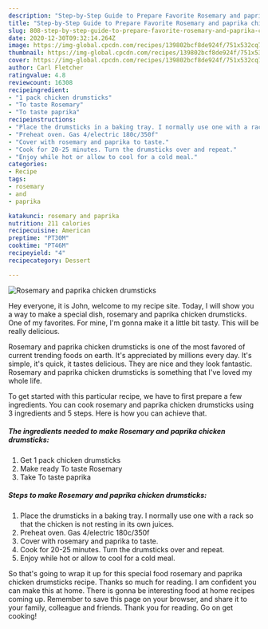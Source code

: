 ```yaml
---
description: "Step-by-Step Guide to Prepare Favorite Rosemary and paprika chicken drumsticks"
title: "Step-by-Step Guide to Prepare Favorite Rosemary and paprika chicken drumsticks"
slug: 808-step-by-step-guide-to-prepare-favorite-rosemary-and-paprika-chicken-drumsticks
date: 2020-12-30T09:32:14.264Z
image: https://img-global.cpcdn.com/recipes/139802bcf8de924f/751x532cq70/rosemary-and-paprika-chicken-drumsticks-recipe-main-photo.jpg
thumbnail: https://img-global.cpcdn.com/recipes/139802bcf8de924f/751x532cq70/rosemary-and-paprika-chicken-drumsticks-recipe-main-photo.jpg
cover: https://img-global.cpcdn.com/recipes/139802bcf8de924f/751x532cq70/rosemary-and-paprika-chicken-drumsticks-recipe-main-photo.jpg
author: Carl Fletcher
ratingvalue: 4.8
reviewcount: 16308
recipeingredient:
- "1 pack chicken drumsticks"
- "To taste Rosemary"
- "To taste paprika"
recipeinstructions:
- "Place the drumsticks in a baking tray. I normally use one with a rack so that the chicken is not resting in its own juices."
- "Preheat oven. Gas 4/electric 180c/350f"
- "Cover with rosemary and paprika to taste."
- "Cook for 20-25 minutes. Turn the drumsticks over and repeat."
- "Enjoy while hot or allow to cool for a cold meal."
categories:
- Recipe
tags:
- rosemary
- and
- paprika

katakunci: rosemary and paprika 
nutrition: 211 calories
recipecuisine: American
preptime: "PT30M"
cooktime: "PT46M"
recipeyield: "4"
recipecategory: Dessert

---
```



![Rosemary and paprika chicken drumsticks](https://img-global.cpcdn.com/recipes/139802bcf8de924f/751x532cq70/rosemary-and-paprika-chicken-drumsticks-recipe-main-photo.jpg)

Hey everyone, it is John, welcome to my recipe site. Today, I will show you a way to make a special dish, rosemary and paprika chicken drumsticks. One of my favorites. For mine, I'm gonna make it a little bit tasty. This will be really delicious.

Rosemary and paprika chicken drumsticks is one of the most favored of current trending foods on earth. It's appreciated by millions every day. It's simple, it's quick, it tastes delicious. They are nice and they look fantastic. Rosemary and paprika chicken drumsticks is something that I've loved my whole life.




To get started with this particular recipe, we have to first prepare a few ingredients. You can cook rosemary and paprika chicken drumsticks using 3 ingredients and 5 steps. Here is how you can achieve that.

<!--inarticleads1-->

##### The ingredients needed to make Rosemary and paprika chicken drumsticks:

1. Get 1 pack chicken drumsticks
1. Make ready To taste Rosemary
1. Take To taste paprika




<!--inarticleads2-->

##### Steps to make Rosemary and paprika chicken drumsticks:

1. Place the drumsticks in a baking tray. I normally use one with a rack so that the chicken is not resting in its own juices.
1. Preheat oven. Gas 4/electric 180c/350f
1. Cover with rosemary and paprika to taste.
1. Cook for 20-25 minutes. Turn the drumsticks over and repeat.
1. Enjoy while hot or allow to cool for a cold meal.




So that's going to wrap it up for this special food rosemary and paprika chicken drumsticks recipe. Thanks so much for reading. I am confident you can make this at home. There is gonna be interesting food at home recipes coming up. Remember to save this page on your browser, and share it to your family, colleague and friends. Thank you for reading. Go on get cooking!
